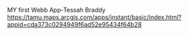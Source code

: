 MY first Webb App-Tessah Braddy
https://tamu.maps.arcgis.com/apps/instant/basic/index.html?appid=cda373c0294949f6ad52e95434f64b28
